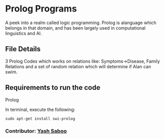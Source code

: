 # Prolog Programs
A peek into a realm called logic programming. Prolog is alanguage which belongs in that domain, and has been largely used in computational linguistics and AI.

## File Details
3 Prolog Codes which works on relations like: Symptoms->Disease, Family Relations and a set of random relation which will determine if Alan can swim.

## Requirements to run the code
Prolog

In terminal, execute the following:
```
sudo apt-get install swi-prolog
```

### Contributor: [Yash Saboo](https://github.com/yashsaboo)
